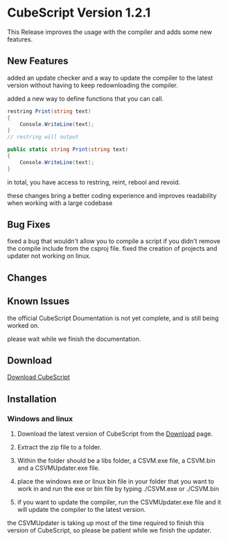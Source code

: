 # CubeScript Version 1.2.1

This Release improves the usage with the compiler and adds some new features.

## New Features

added an update checker and a way to update the compiler to the latest version without having to keep redownloading the compiler.

added a new way to define functions that you can call.

```cs
restring Print(string text)
{
    Console.WriteLine(text);
}
// restring will output

public static string Print(string text)
{
    Console.WriteLine(text);
}

```

in total, you have access to restring, reint, rebool and revoid.

these changes bring a better coding experience and improves readability when working with a large codebase


## Bug Fixes

fixed a bug that wouldn't allow you to compile a script if you didn't remove the compile include from the csproj file.
fixed the creation of projects and updater not working on linux.


## Changes


## Known Issues

the official CubeScript Doumentation is not yet complete, and is still being worked on.

please wait while we finish the documentation.

## Download 

[Download CubeScript](https://CubeScript.vercel.app/Download) 

## Installation

### Windows and linux

1. Download the latest version of CubeScript from the [Download](https://CubeScript.vercel.app/Download) page.

2. Extract the zip file to a folder.

3. Within the folder should be a libs folder, a CSVM.exe file, a CSVM.bin and a CSVMUpdater.exe file.

4. place the windows exe or linux bin file in your folder that you want to work in and run the exe or bin file by typing ./CSVM.exe or ./CSVM.bin

5. if you want to update the compiler, run the CSVMUpdater.exe file and it will update the compiler to the latest version.

the CSVMUpdater is taking up most of the time required to finish this version of CubeScript, so please be patient while we finish the updater.